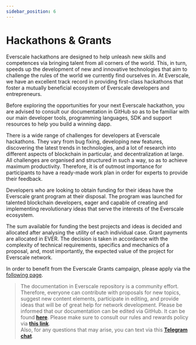 ```yaml
---
sidebar_position: 6
---
```


# Hackathons & Grants

Everscale hackathons are designed to help unleash new skills and competences via bringing talent from all corners of the world. This, in turn, speeds up the development of new and innovative technologies that aim to challenge the rules of the world we currently find ourselves in. At Everscale, we have an excellent track record in providing first-class hackathons that foster a mutually beneficial ecosystem of Everscale developers and entrepreneurs.

Before exploring the opportunities for your next Everscale hackathon, you are advised to consult our documentation in GitHub so as to be familiar with our main developer tools, programming languages, SDK and support resources to help you build a winning dapp.

There is a wide range of challenges for developers at Everscale hackathons. They vary from bug fixing, developing new features, discovering the latest trends in technologies, and a lot of research into different aspects of blockchain in particular, and decentralization at large. All challenges are organised and structured in such a way, so as to achieve maximum productivity. Therefore, it is of outmost importance for participants to have a ready-made work plan in order for experts to provide their feedback. 

Developers who are looking to obtain funding for their ideas have the Everscale grant program at their disposal. The program was launched for talented blockchain developers, eager and capable of creating and implementing revolutionary ideas that serve the interests of the Everscale ecosystem.

The sum available for funding the best projects and ideas is decided and allocated after analysing the utility of each individual case. Grant payments are allocated in EVER. The decision is taken in accordance with the complexity of technical requirements, specifics and mechanics of a proposal, and, most importantly, the expected value of the project for Everscale network. 

In order to benefit from the Everscale Grants campaign, please apply via the [following page](https://everscale.network/developers/grants).

> The documentation in Everscale repository is a community effort. Therefore, everyone can contribute with proposals for new topics, suggest new content elements, participate in editing, and provide ideas that will be of great help for network development. Please be informed that our documentation can be edited via GitHub. It can be found [**here**](https://docs.everscale.network/). 
Please make sure to consult our rules and rewards policy via [**this link**](https://docs.everscale.network/contribute/hot-streams/documentations).  
Also, for any questions that may arise, you can text via this [**Telegram chat**](https://t.me/+C2IpQXWZtCwxYzEy).